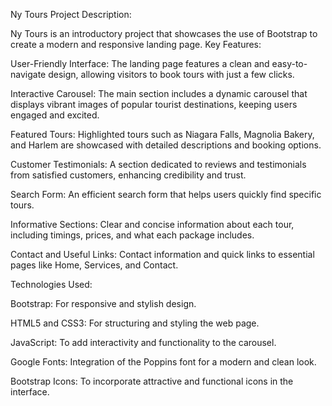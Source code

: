 Ny Tours
Project Description:

Ny Tours is an introductory project that showcases the use of Bootstrap to create a modern and responsive landing page. 
Key Features:

User-Friendly Interface: The landing page features a clean and easy-to-navigate design, allowing visitors to book tours with just a few clicks.

Interactive Carousel: The main section includes a dynamic carousel that displays vibrant images of popular tourist destinations, keeping users engaged and excited.

Featured Tours: Highlighted tours such as Niagara Falls, Magnolia Bakery, and Harlem are showcased with detailed descriptions and booking options.

Customer Testimonials: A section dedicated to reviews and testimonials from satisfied customers, enhancing credibility and trust.

Search Form: An efficient search form that helps users quickly find specific tours.

Informative Sections: Clear and concise information about each tour, including timings, prices, and what each package includes.

Contact and Useful Links: Contact information and quick links to essential pages like Home, Services, and Contact.

Technologies Used:

Bootstrap: For responsive and stylish design.

HTML5 and CSS3: For structuring and styling the web page.

JavaScript: To add interactivity and functionality to the carousel.

Google Fonts: Integration of the Poppins font for a modern and clean look.

Bootstrap Icons: To incorporate attractive and functional icons in the interface.
